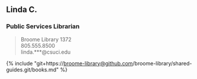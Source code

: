 ## Linda C.
### Public Services Librarian
> Broome Library 1372 <br>
> 805.555.8500 <br>
> linda.***@csuci.edu

{% include "git+https://broome-library@github.com/broome-library/shared-guides.git/books.md" %}